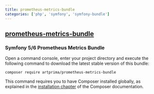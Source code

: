 ```yaml
---
title: prometheus-metrics-bundle
categories: ['php', 'symfony', 'symfony-bundle']
---
```

## [prometheus-metrics-bundle](https://github.com/artprima/prometheus-metrics-bundle)

### Symfony 5/6 Prometheus Metrics Bundle


Open a command console, enter your project directory and execute the
following command to download the latest stable version of this bundle:

```console
composer require artprima/prometheus-metrics-bundle
```

This command requires you to have Composer installed globally, as explained
in the [installation chapter](https://getcomposer.org/doc/00-intro.md)
of the Composer documentation.
